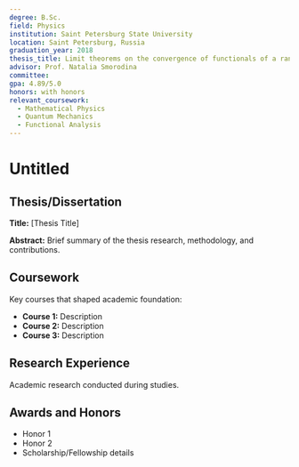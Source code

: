 ```yaml
---
degree: B.Sc.
field: Physics
institution: Saint Petersburg State University
location: Saint Petersburg, Russia
graduation_year: 2018
thesis_title: Limit theorems on the convergence of functionals of a random walk to theCauchy problem solution for the non-stationary Schrödinger equation
advisor: Prof. Natalia Smorodina
committee: 
gpa: 4.89/5.0
honors: with honors
relevant_coursework:
  - Mathematical Physics
  - Quantum Mechanics
  - Functional Analysis
---
```


# Untitled

## Thesis/Dissertation

**Title:** [Thesis Title]

**Abstract:** Brief summary of the thesis research, methodology, and contributions.

## Coursework

Key courses that shaped academic foundation:

- **Course 1:** Description
- **Course 2:** Description
- **Course 3:** Description

## Research Experience

Academic research conducted during studies.

## Awards and Honors

- Honor 1
- Honor 2
- Scholarship/Fellowship details